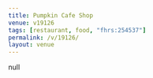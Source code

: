 ```yaml
---
title: Pumpkin Cafe Shop
venue: v19126
tags: [restaurant, food, "fhrs:254537"]
permalink: /v/19126/
layout: venue
---
```

null